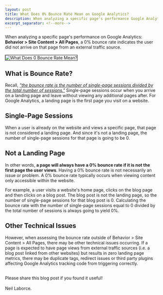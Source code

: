 ```yaml
---
layout: post
title: What Does 0% Bounce Rate Mean on Google Analytics?
description: When analyzing a specific page's performance Google Analytics, it will always have a 0% bounce rate if it is not the first page the user views.
excerpt_separator: <!--more-->
---
```


  When analyzing a specific page's performance on Google Analytics: <strong>Behavior > Site Content > All Pages</strong>, a 0% bounce rate indicates the user did not arrive on that page from an external traffic source.
  <br/><br/><img src="{{ site.baseurl }}/images/what-does-0-bounce-rate-mean.png" style="border:1px solid black" alt="What Does 0 Bounce Rate Mean?">
  <!--more-->
  <h2>What is Bounce Rate?</h2>
  Recall, <i><a href="https://support.google.com/analytics/answer/1009409?hl=en">"the bounce rate is the number of single-page sessions divided by the total number of sessions."</a></i> Single-page sessions occur when you arrive on a landing page and leave without viewing any additional pages after. For Google Analytics, a landing page is the first page you visit on a website.
  
  <h2>Single-Page Sessions</h2>
  When a user is already on the website and views a specific page, that page is not considered a landing page. And since it's not a landing page,  the number of single-page sessions for that page is going to be 0. 

  <h2>Not a Landing Page</h2>
  In other words, <strong>a page will always have a 0% bounce rate if it is not the first page the user views</strong>. Having a 0% bounce rate is not necessarily an issue or problem. A 0% bounce rate typically occurs when viewing content only accessible within the website.

  For example, a user visits a website's home page, clicks on the blog page and then clicks on a blog post. The blog post is not the landing page, so the number of single-page sessions for that blog post is 0. Calculating the bounce rate with the number of single-page sessions equal to 0 divided by the total number of sessions is always going to yield 0%.

  <h2>Other Technical Issues</h2>
  However, when assessing the bounce rate outside of Behavior > Site Content > All Pages, there may be other technical issues occurring. If a page is expected to have page views from external traffic sources (i.e. a blog post linked from other websites) but results in zero landing page metrics, there may be duplicate tags, redirect issues or third party plugins affecting Google Analytics tracking code from triggering correctly.  
  
  
  <br/>Please share this blog post if you found it useful!
  <br/>
  <br/>Neil Laborce.
  <br>
  <br>
